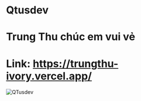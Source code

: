 # Qtusdev
# Trung Thu chúc em vui vẻ
# Link: https://trungthu-ivory.vercel.app/
![QTusdev](https://files.catbox.moe/qvy5jy.png)
